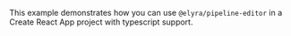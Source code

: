 This example demonstrates how you can use `@elyra/pipeline-editor` in a Create React App project with typescript support.
